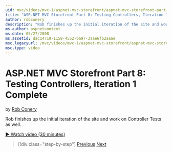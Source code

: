 ```yaml
---
uid: mvc/videos/mvc-1/aspnet-mvc-storefront/aspnet-mvc-storefront-part-8-testing-controllers-iteration-1-complete
title: "ASP.NET MVC Storefront Part 8: Testing Controllers, Iteration 1 Complete | Microsoft Docs"
author: robconery
description: "Rob finishes up the initial iteration of the site and work on Controller Tests as well."
ms.author: aspnetcontent
ms.date: 05/27/2008
ms.assetid: dac14719-1158-4552-ba97-3aae6fb2aaae
msc.legacyurl: /mvc/videos/mvc-1/aspnet-mvc-storefront/aspnet-mvc-storefront-part-8-testing-controllers-iteration-1-complete
msc.type: video
---
```

ASP.NET MVC Storefront Part 8: Testing Controllers, Iteration 1 Complete
====================
by [Rob Conery](https://github.com/robconery)

Rob finishes up the initial iteration of the site and work on Controller Tests as well.

[&#9654; Watch video (30 minutes)](https://channel9.msdn.com/Blogs/ASP-NET-Site-Videos/aspnet-mvc-storefront-part-8-testing-controllers-iteration-1-complete)

> [!div class="step-by-step"]
> [Previous](aspnet-mvc-storefront-part-7-routing-and-ui-work.md)
> [Next](aspnet-mvc-storefront-part-9-the-shopping-cart.md)
